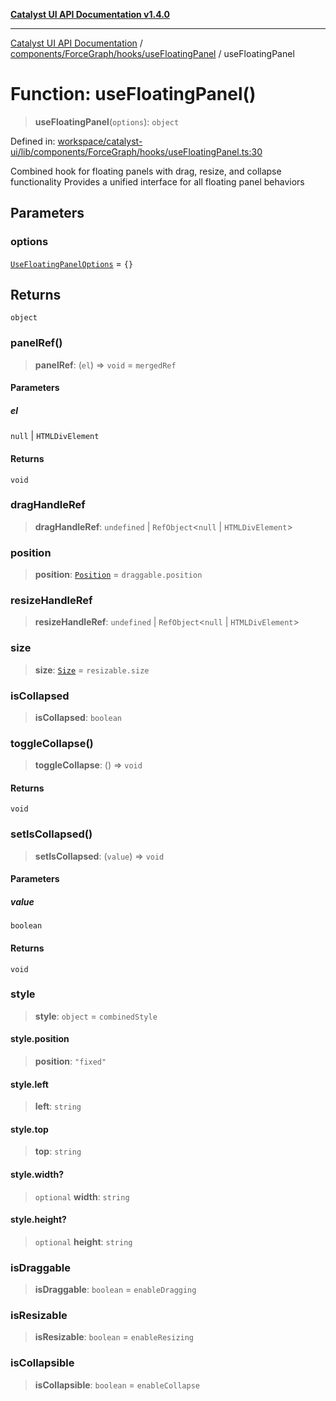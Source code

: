 [**Catalyst UI API Documentation v1.4.0**](../../../../../README.md)

---

[Catalyst UI API Documentation](../../../../../README.md) / [components/ForceGraph/hooks/useFloatingPanel](../README.md) / useFloatingPanel

# Function: useFloatingPanel()

> **useFloatingPanel**(`options`): `object`

Defined in: [workspace/catalyst-ui/lib/components/ForceGraph/hooks/useFloatingPanel.ts:30](https://github.com/TheBranchDriftCatalyst/catalyst-ui/blob/main/lib/components/ForceGraph/hooks/useFloatingPanel.ts#L30)

Combined hook for floating panels with drag, resize, and collapse functionality
Provides a unified interface for all floating panel behaviors

## Parameters

### options

[`UseFloatingPanelOptions`](../interfaces/UseFloatingPanelOptions.md) = `{}`

## Returns

`object`

### panelRef()

> **panelRef**: (`el`) => `void` = `mergedRef`

#### Parameters

##### el

`null` | `HTMLDivElement`

#### Returns

`void`

### dragHandleRef

> **dragHandleRef**: `undefined` \| `RefObject`\<`null` \| `HTMLDivElement`\>

### position

> **position**: [`Position`](../../useDraggable/interfaces/Position.md) = `draggable.position`

### resizeHandleRef

> **resizeHandleRef**: `undefined` \| `RefObject`\<`null` \| `HTMLDivElement`\>

### size

> **size**: [`Size`](../../useResizable/interfaces/Size.md) = `resizable.size`

### isCollapsed

> **isCollapsed**: `boolean`

### toggleCollapse()

> **toggleCollapse**: () => `void`

#### Returns

`void`

### setIsCollapsed()

> **setIsCollapsed**: (`value`) => `void`

#### Parameters

##### value

`boolean`

#### Returns

`void`

### style

> **style**: `object` = `combinedStyle`

#### style.position

> **position**: `"fixed"`

#### style.left

> **left**: `string`

#### style.top

> **top**: `string`

#### style.width?

> `optional` **width**: `string`

#### style.height?

> `optional` **height**: `string`

### isDraggable

> **isDraggable**: `boolean` = `enableDragging`

### isResizable

> **isResizable**: `boolean` = `enableResizing`

### isCollapsible

> **isCollapsible**: `boolean` = `enableCollapse`
